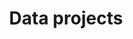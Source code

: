 ---
title: Data projects
description: Examples of personal data projects
image:

# Badge style
style:
    background: "#2a9d8f"
    color: "#fff"
---